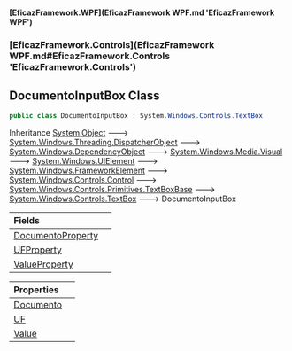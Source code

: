#### [EficazFramework.WPF](EficazFramework WPF.md 'EficazFramework WPF')
### [EficazFramework.Controls](EficazFramework WPF.md#EficazFramework.Controls 'EficazFramework.Controls')

## DocumentoInputBox Class

```csharp
public class DocumentoInputBox : System.Windows.Controls.TextBox
```

Inheritance [System.Object](https://docs.microsoft.com/en-us/dotnet/api/System.Object 'System.Object') &#129106; [System.Windows.Threading.DispatcherObject](https://docs.microsoft.com/en-us/dotnet/api/System.Windows.Threading.DispatcherObject 'System.Windows.Threading.DispatcherObject') &#129106; [System.Windows.DependencyObject](https://docs.microsoft.com/en-us/dotnet/api/System.Windows.DependencyObject 'System.Windows.DependencyObject') &#129106; [System.Windows.Media.Visual](https://docs.microsoft.com/en-us/dotnet/api/System.Windows.Media.Visual 'System.Windows.Media.Visual') &#129106; [System.Windows.UIElement](https://docs.microsoft.com/en-us/dotnet/api/System.Windows.UIElement 'System.Windows.UIElement') &#129106; [System.Windows.FrameworkElement](https://docs.microsoft.com/en-us/dotnet/api/System.Windows.FrameworkElement 'System.Windows.FrameworkElement') &#129106; [System.Windows.Controls.Control](https://docs.microsoft.com/en-us/dotnet/api/System.Windows.Controls.Control 'System.Windows.Controls.Control') &#129106; [System.Windows.Controls.Primitives.TextBoxBase](https://docs.microsoft.com/en-us/dotnet/api/System.Windows.Controls.Primitives.TextBoxBase 'System.Windows.Controls.Primitives.TextBoxBase') &#129106; [System.Windows.Controls.TextBox](https://docs.microsoft.com/en-us/dotnet/api/System.Windows.Controls.TextBox 'System.Windows.Controls.TextBox') &#129106; DocumentoInputBox

| Fields | |
| :--- | :--- |
| [DocumentoProperty](EficazFramework.Controls/DocumentoInputBox/DocumentoProperty.md 'EficazFramework.Controls.DocumentoInputBox.DocumentoProperty') | |
| [UFProperty](EficazFramework.Controls/DocumentoInputBox/UFProperty.md 'EficazFramework.Controls.DocumentoInputBox.UFProperty') | |
| [ValueProperty](EficazFramework.Controls/DocumentoInputBox/ValueProperty.md 'EficazFramework.Controls.DocumentoInputBox.ValueProperty') | |

| Properties | |
| :--- | :--- |
| [Documento](EficazFramework.Controls/DocumentoInputBox/Documento.md 'EficazFramework.Controls.DocumentoInputBox.Documento') | |
| [UF](EficazFramework.Controls/DocumentoInputBox/UF.md 'EficazFramework.Controls.DocumentoInputBox.UF') | |
| [Value](EficazFramework.Controls/DocumentoInputBox/Value.md 'EficazFramework.Controls.DocumentoInputBox.Value') | |
